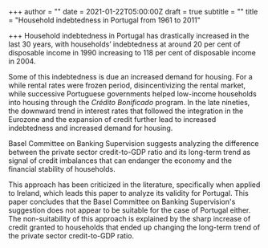 +++
author = ""
date = 2021-01-22T05:00:00Z
draft = true
subtitle = ""
title = "Household indebtedness in Portugal from 1961 to 2011"

+++
Household indebtedness in Portugal has drastically increased in the last 30 years, with households’ indebtedness at around 20 per cent of disposable income in 1990 increasing to 118 per cent of disposable income in 2004.

Some of this indebtedness is due an increased demand for housing. For a while rental rates were frozen period, disincentivizing the rental market, while successive Portuguese governments helped low-income households into housing through the _Crédito Bonificado_ program. In the late nineties, the downward trend in interest rates that followed the integration in the Eurozone and the expansion of credit further lead to increased indebtedness and increased demand for housing. 

Basel Committee on Banking Supervision suggests analyzing the difference between the private sector credit-to-GDP ratio and its long-term trend as signal of credit imbalances that can endanger the economy and the financial stability of households.

This approach has been criticized in the literature, specifically when applied to Ireland, which leads this paper to analyze its validity for Portugal. This paper concludes that the Basel Committee on Banking Supervision's suggestion does not appear to be suitable for the case of Portugal either. The non-suitability of this approach is explained by the sharp increase of credit granted to households that ended up changing the long-term trend of the private sector credit-to-GDP ratio. 